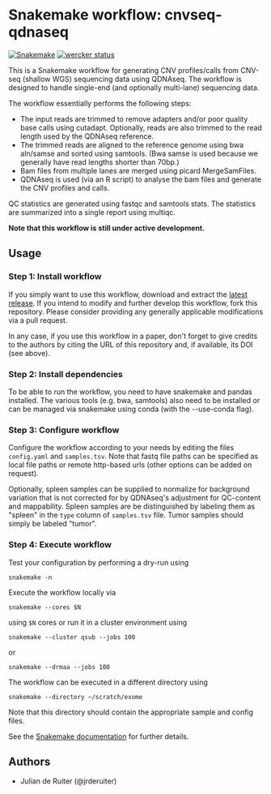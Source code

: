 # Snakemake workflow: cnvseq-qdnaseq

[![Snakemake](https://img.shields.io/badge/snakemake-≥3.12.0-brightgreen.svg)](https://snakemake.bitbucket.io)
[![wercker status](https://app.wercker.com/status/ace261cedf02ae669a31189a1363e61d/s/master "wercker status")](https://app.wercker.com/project/byKey/ace261cedf02ae669a31189a1363e61d)

This is a Snakemake workflow for generating CNV profiles/calls from CNV-seq
(shallow WGS) sequencing data using QDNAseq. The workflow is designed to handle
single-end (and optionally multi-lane) sequencing data.

The workflow essentially performs the following steps:

* The input reads are trimmed to remove adapters and/or poor quality base calls
  using cutadapt. Optionally, reads are also trimmed to the read length
  used by the QDNAseq reference.
* The trimmed reads are aligned to the reference genome using bwa aln/samse
  and sorted using samtools. (Bwa samse is used because we generally have read
  lengths shorter than 70bp.)
* Bam files from multiple lanes are merged using picard MergeSamFiles.
* QDNAseq is used (via an R script) to analyse the bam files and generate
  the CNV profiles and calls.

QC statistics are generated using fastqc and samtools stats. The statistics are
summarized into a single report using multiqc.

**Note that this workflow is still under active development.**

## Usage

### Step 1: Install workflow

If you simply want to use this workflow, download and extract the
[latest release](https://github.com/jrderuiter/snakemake-cnvseq-qdnaseq/releases).
If you intend to modify and further develop this workflow, fork this
repository. Please consider providing any generally applicable modifications
via a pull request.

In any case, if you use this workflow in a paper, don't forget to give
credits to the authors by citing the URL of this repository and, if available,
its DOI (see above).

### Step 2: Install dependencies

To be able to run the workflow, you need to have snakemake and pandas
installed. The various tools (e.g. bwa, samtools) also need to be installed
or can be managed via snakemake using conda (with the --use-conda flag).

### Step 3: Configure workflow

Configure the workflow according to your needs by editing the files
`config.yaml` and `samples.tsv`. Note that fastq file paths can be specified
as local file paths or remote http-based urls (other options can be added
on request).

Optionally, spleen samples can be supplied to normalize for background
variation that is not corrected for by QDNAseq's adjustment for QC-content and
mappability. Spleen samples are be distinguished by labeling them as "spleen"
in the `type` column of `samples.tsv` file. Tumor samples should simply be
labeled "tumor".

### Step 4: Execute workflow

Test your configuration by performing a dry-run using

    snakemake -n

Execute the workflow locally via

    snakemake --cores $N

using `$N` cores or run it in a cluster environment using

    snakemake --cluster qsub --jobs 100

or

    snakemake --drmaa --jobs 100

The workflow can be executed in a different directory using

    snakemake --directory ~/scratch/exome

Note that this directory should contain the appropriate sample and config files.

See the [Snakemake documentation](https://snakemake.readthedocs.io) for
further details.

## Authors

* Julian de Ruiter (@jrderuiter)
